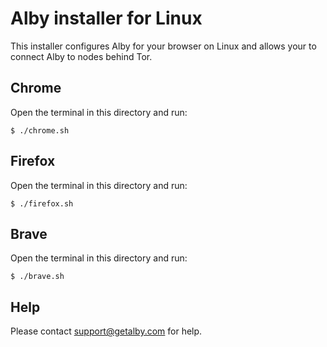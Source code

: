 # Alby installer for Linux

This installer configures Alby for your browser on Linux and allows your to connect Alby to nodes behind Tor.

## Chrome

Open the terminal in this directory and run:

    $ ./chrome.sh

## Firefox

Open the terminal in this directory and run:

    $ ./firefox.sh

## Brave

Open the terminal in this directory and run:

    $ ./brave.sh

## Help

Please contact support@getalby.com for help.
